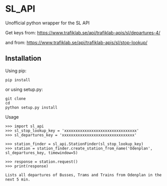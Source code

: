 # SL_API
Unofficial python wrapper for the SL API

Get keys from: https://www.trafiklab.se/api/trafiklab-apis/sl/departures-4/

and from: https://www.trafiklab.se/api/trafiklab-apis/sl/stop-lookup/

Installation
------------

Using pip:

    pip install 

or using setup.py:

    git clone 
    cd 
    python setup.py install


Usage

    >>> import sl_api
    >>> sl_stop_lookup_key = 'xxxxxxxxxxxxxxxxxxxxxxxxxxxxxxxx'
    >>> sl_departures_key = 'xxxxxxxxxxxxxxxxxxxxxxxxxxxxxxxx'
    
    >>> station_finder = sl_api.StationFinder(sl_stop_lookup_key)
    >>> station = station_finder.create_station_from_name('Odenplan', sl_departures_key, timewindow=5)

    >>> response = station.request()
    >>> print(response)
    
    Lists all departures of Busses, Trams and Trains from Odenplan in the next 5 min.

